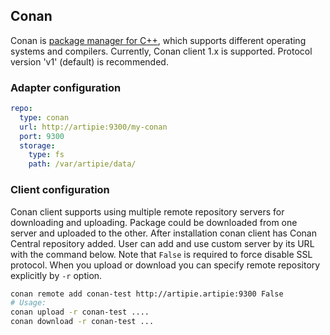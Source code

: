 ## Conan

Conan is [package manager for C++](https://conan.io/), which supports different operating systems and compilers.
Currently, Conan client 1.x is supported. Protocol version 'v1' (default) is recommended.

### Adapter configuration

```yaml
repo:
  type: conan
  url: http://artipie:9300/my-conan
  port: 9300
  storage:
    type: fs
    path: /var/artipie/data/
```

### Client configuration

Conan client supports using multiple remote repository servers for downloading and uploading.
Package could be downloaded from one server and uploaded to the other. After installation conan client has Conan Central repository added.
User can add and use custom server by its URL with the command below. Note that `False` is required to force disable SSL protocol.
When you upload or download you can specify remote repository explicitly by `-r` option.

```bash
conan remote add conan-test http://artipie.artipie:9300 False
# Usage:
conan upload -r conan-test ....
conan download -r conan-test ...
```

